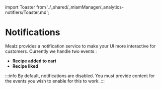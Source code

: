 import Toaster from './_shared/_miamManager/_analytics-notifiers/Toaster.md';


# Notifications

Mealz provides a notification service to make your UI more interactive for customers.
Currently we handle two events :

- **Recipe added to cart**
- **Recipe liked**

<Toaster />

:::info
By default, notifications are disabled.
You must provide content for the events you wish to enable for this to work.
:::

